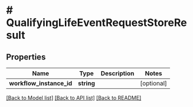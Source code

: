# # QualifyingLifeEventRequestStoreResult

## Properties

Name | Type | Description | Notes
------------ | ------------- | ------------- | -------------
**workflow_instance_id** | **string** |  | [optional]

[[Back to Model list]](../../README.md#models) [[Back to API list]](../../README.md#endpoints) [[Back to README]](../../README.md)
